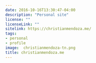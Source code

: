 ```yaml
---
date: 2016-10-16T13:30:47-04:00
description: "Personal site"
license: ""
licenseLink: ""
sitelink: https://christianmendoza.me/
tags:
- personal
- profile
image:  christianmendoza-tn.png
title: christianmendoza.me
---
```

